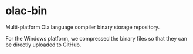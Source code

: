 # olac-bin
Multi-platform Ola language compiler binary storage repository.

For the Windows platform, we compressed the binary files so that they can be directly uploaded to GitHub.